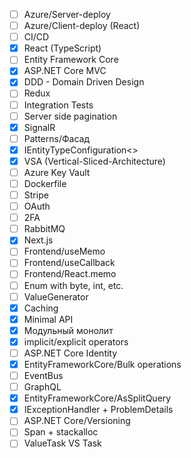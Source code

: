 - [ ] Azure/Server-deploy
- [ ] Azure/Client-deploy (React)
- [ ] CI/CD
- [x] React (TypeScript)
- [ ] Entity Framework Core
- [x] ASP.NET Core MVC
- [x] DDD - Domain Driven Design
- [ ] Redux
- [ ] Integration Tests
- [ ] Server side pagination
- [x] SignalR
- [ ] Patterns/Фасад
- [x] IEntityTypeConfiguration<>
- [x] VSA (Vertical-Sliced-Architecture)
- [ ] Azure Key Vault
- [ ] Dockerfile
- [ ] Stripe
- [ ] OAuth
- [ ] 2FA
- [ ] RabbitMQ
- [x] Next.js
- [ ] Frontend/useMemo
- [ ] Frontend/useCallback
- [ ] Frontend/React.memo
- [ ] Enum with byte, int, etc.
- [ ] ValueGenerator
- [x] Caching
- [x] Minimal API
- [x] Модульный монолит
- [x] implicit/explicit operators
- [ ] ASP.NET Core Identity
- [x] EntityFrameworkCore/Bulk operations
- [ ] EventBus
- [ ] GraphQL
- [x] EntityFrameworkCore/AsSplitQuery
- [x] IExceptionHandler + ProblemDetails
- [ ] ASP.NET Core/Versioning
- [ ] Span + stackalloc
- [ ] ValueTask VS Task